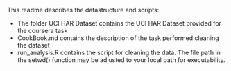 This readme describes the datastructure and scripts:
- The folder UCI HAR Dataset contains the UCI HAR Dataset provided for the coursera task
- CookBook.md contains the description of the task performed cleaning the dataset
- run_analysis.R contains the script for cleaning the data. The file path in the setwd() function may be adjusted to your local path for executability.